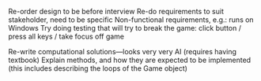 Re-order design to be before interview
Re-do requirements to suit stakeholder, need to be specific
Non-functional requirements, e.g.: runs on Windows
Try doing testing that will try to break the game: click button / press all keys / take focus off game

Re-write computational solutions—looks very very AI (requires having textbook)
Explain methods, and how they are expected to be implemented
(this includes describing the loops of the Game object)
